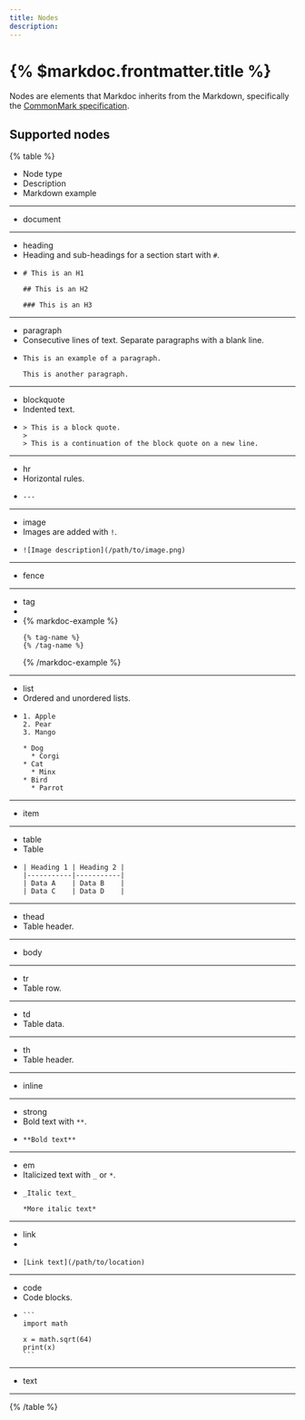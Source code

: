 ```yaml
---
title: Nodes
description:
---
```


# {% $markdoc.frontmatter.title %}

Nodes are elements that Markdoc inherits from the Markdown, specifically the [CommonMark specification](https://commonmark.org/).

## Supported nodes

{% table %}

- Node type
- Description
- Markdown example

---

- document

---
* heading
* Heading and sub-headings for a section start with `#`.
* ```
  # This is an H1

  ## This is an H2

  ### This is an H3
  ```

---
* paragraph
* Consecutive lines of text. Separate paragraphs with a blank line. 
* ```
  This is an example of a paragraph.

  This is another paragraph.
  ```

---
* blockquote
* Indented text. 
* ```
  > This is a block quote.
  >
  > This is a continuation of the block quote on a new line.
  ```

---

- hr
- Horizontal rules.
- ```
  ---
  ```

---
* image
* Images are added with `!`. 
* ```
  ![Image description](/path/to/image.png)
  ```
---

- fence

---
* tag
* 
* 
  {% markdoc-example %}
  ```
  {% tag-name %}
  {% /tag-name %}
  ```
  {% /markdoc-example %}

---

- list
- Ordered and unordered lists.
- ```
  1. Apple
  2. Pear
  3. Mango
  ```
  ```
  * Dog
    * Corgi
  * Cat
    * Minx
  * Bird
    * Parrot
  ```

---

- item

---
* table
* Table
* 
  ```
  | Heading 1 | Heading 2 |
  |-----------|-----------|
  | Data A    | Data B    |
  | Data C    | Data D    |
  ```
---
* thead
* Table header.
---

- body

---
* tr
* Table row.
---
* td
* Table data.
---
* th
* Table header.
---

- inline

---
* strong
* Bold text with `**`.
* 
  ```
  **Bold text**
  ```
---
* em
* Italicized text with `_` or `*`.
* 
  ```
  _Italic text_
  ```
  ```
  *More italic text*
  ```
---
* link
* 
* 
  ```
  [Link text](/path/to/location)
  ```
---
* code
* Code blocks.
* ````
  ```
  import math

  x = math.sqrt(64)
  print(x)
  ```
  ````
---

- text

---

{% /table %}
